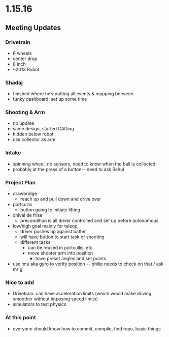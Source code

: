 # 1.15.16
## Meeting Updates
### Drivetrain
- 6 wheels
- center drop
- 8 inch
- ~2013 Robot

### Shadaj
- finished where he’s putting all events & mapping between
- funky dashboard: set up some time

### Shooting & Arm
- no update
- same design, started CADing
- hidden below robot
- use collector as arm

### Intake
- spinning wheel, no sensors, need to know when the ball is collected
- probably at the press of a button-- need to ask
Rahul

### Project Plan
- drawbridge 	
  - reach up and pull down and drive over
- portcullis
  - button going to initiate lifting
- chival de frise
  - precondition is all driver controlled and set up before autonomous
- low/high goal mainly for teleop
  - driver pushes up against batter
  - will have button to start task of shooting
  - different tasks
    - can be reused in portcullis, etc
    - move shooter arm into position
      - have preset angles and set points
- use imu aka gyro to verify position -- philip needs
to check on that / ask mr g

### Nice to add
- Drivetrain: can have acceleration limits (which would make driving smoother without imposing speed limits)
- simulators to test physics

### At this point
- everyone should know how to commit, compile, find repo, basic things
